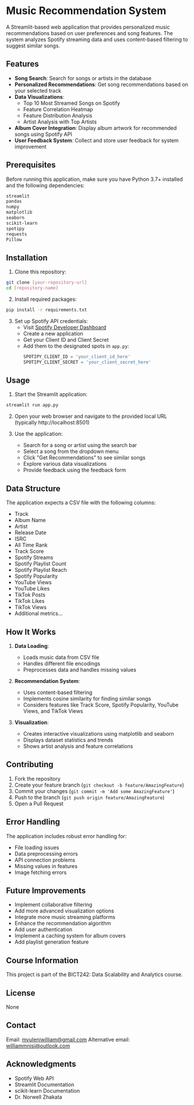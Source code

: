 # Music Recommendation System

A Streamlit-based web application that provides personalized music recommendations based on user preferences and song features. The system analyzes Spotify streaming data and uses content-based filtering to suggest similar songs.

## Features

- **Song Search**: Search for songs or artists in the database
- **Personalized Recommendations**: Get song recommendations based on your selected track
- **Data Visualizations**:
  - Top 10 Most Streamed Songs on Spotify
  - Feature Correlation Heatmap
  - Feature Distribution Analysis
  - Artist Analysis with Top Artists
- **Album Cover Integration**: Display album artwork for recommended songs using Spotify API
- **User Feedback System**: Collect and store user feedback for system improvement

## Prerequisites

Before running this application, make sure you have Python 3.7+ installed and the following dependencies:

```bash
streamlit
pandas
numpy
matplotlib
seaborn
scikit-learn
spotipy
requests
Pillow
```

## Installation

1. Clone this repository:
```bash
git clone [your-repository-url]
cd [repository-name]
```

2. Install required packages:
```bash
pip install -r requirements.txt
```

3. Set up Spotify API credentials:
   - Visit [Spotify Developer Dashboard](https://developer.spotify.com/dashboard)
   - Create a new application
   - Get your Client ID and Client Secret
   - Add them to the designated spots in `app.py`:
     ```python
     SPOTIPY_CLIENT_ID = 'your_client_id_here'
     SPOTIPY_CLIENT_SECRET = 'your_client_secret_here'
     ```

## Usage

1. Start the Streamlit application:
```bash
streamlit run app.py
```

2. Open your web browser and navigate to the provided local URL (typically http://localhost:8501)

3. Use the application:
   - Search for a song or artist using the search bar
   - Select a song from the dropdown menu
   - Click "Get Recommendations" to see similar songs
   - Explore various data visualizations
   - Provide feedback using the feedback form

## Data Structure

The application expects a CSV file with the following columns:
- Track
- Album Name
- Artist
- Release Date
- ISRC
- All Time Rank
- Track Score
- Spotify Streams
- Spotify Playlist Count
- Spotify Playlist Reach
- Spotify Popularity
- YouTube Views
- YouTube Likes
- TikTok Posts
- TikTok Likes
- TikTok Views
- Additional metrics...

## How It Works

1. **Data Loading**: 
   - Loads music data from CSV file
   - Handles different file encodings
   - Preprocesses data and handles missing values

2. **Recommendation System**:
   - Uses content-based filtering
   - Implements cosine similarity for finding similar songs
   - Considers features like Track Score, Spotify Popularity, YouTube Views, and TikTok Views

3. **Visualization**:
   - Creates interactive visualizations using matplotlib and seaborn
   - Displays dataset statistics and trends
   - Shows artist analysis and feature correlations

## Contributing

1. Fork the repository
2. Create your feature branch (`git checkout -b feature/AmazingFeature`)
3. Commit your changes (`git commit -m 'Add some AmazingFeature'`)
4. Push to the branch (`git push origin feature/AmazingFeature`)
5. Open a Pull Request

## Error Handling

The application includes robust error handling for:
- File loading issues
- Data preprocessing errors
- API connection problems
- Missing values in features
- Image fetching errors

## Future Improvements

- Implement collaborative filtering
- Add more advanced visualization options
- Integrate more music streaming platforms
- Enhance the recommendation algorithm
- Add user authentication
- Implement a caching system for album covers
- Add playlist generation feature

## Course Information

This project is part of the BICT242: Data Scalability and Analytics course.

## License

None

## Contact

Email: mvuleniwilliam@gmail.com
Alternative email: williammnisi@outlook.com

## Acknowledgments

- Spotify Web API
- Streamlit Documentation
- scikit-learn Documentation
- Dr. Norwell Zhakata
